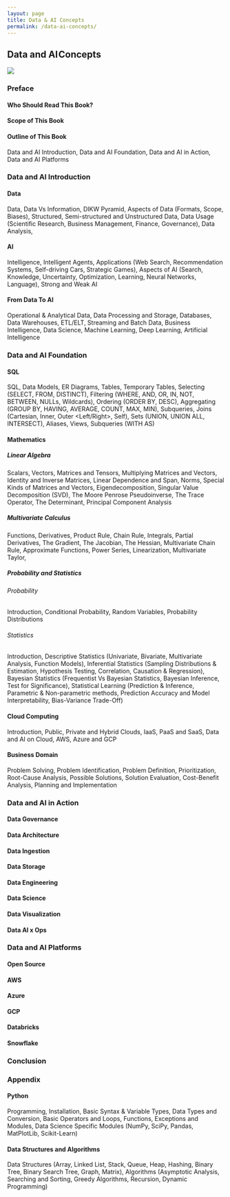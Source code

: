 ```yaml
---
layout: page
title: Data & AI Concepts
permalink: /data-ai-concepts/
---
```


## Data and AI Concepts
![](https://cdn-images-1.medium.com/max/800/1*mcaSI_fXXsV_3yQfpUdZdg.png)

### Preface
#### Who Should Read This Book?
#### Scope of This Book
#### Outline of This Book
Data and AI Introduction, Data and AI Foundation, Data and AI in Action, Data and AI Platforms
#### 
### Data and AI Introduction
#### Data
Data, Data Vs Information, DIKW Pyramid, Aspects of Data (Formats, Scope, Biases), Structured, Semi-structured and Unstructured Data, Data Usage (Scientific Research, Business Management, Finance, Governance), Data Analysis, 
#### AI
Intelligence, Intelligent Agents, Applications (Web Search, Recommendation Systems, Self-driving Cars, Strategic Games), Aspects of AI (Search, Knowledge, Uncertainty, Optimization, Learning, Neural Networks, Language), Strong and Weak AI
#### From Data To AI
Operational & Analytical Data, Data Processing and Storage, Databases, Data Warehouses, ETL/ELT, Streaming and Batch Data, Business Intelligence, Data Science, Machine Learning, Deep Learning, Artificial Intelligence
### Data and AI Foundation
#### SQL
SQL, Data Models, ER Diagrams, Tables, Temporary Tables, Selecting (SELECT, FROM, DISTINCT), Filtering (WHERE, AND, OR, IN, NOT, BETWEEN, NULLs, Wildcards), Ordering (ORDER BY, DESC), Aggregating (GROUP BY, HAVING, AVERAGE, COUNT, MAX, MIN), Subqueries, Joins (Cartesian, Inner, Outer <Left/Right>, Self), Sets (UNION, UNION ALL, INTERSECT), Aliases, Views, Subqueries (WITH AS)

#### Mathematics
##### Linear Algebra
Scalars, Vectors, Matrices and Tensors, Multiplying Matrices and Vectors, Identity and Inverse Matrices, Linear Dependence and Span, Norms, Special Kinds of Matrices and Vectors, Eigendecomposition, Singular Value Decomposition (SVD), The Moore Penrose Pseudoinverse, The Trace Operator, The Determinant, Principal Component Analysis
##### Multivariate Calculus
Functions, Derivatives, Product Rule, Chain Rule, Integrals, Partial Derivatives, The Gradient, The Jacobian, The Hessian, Multivariate Chain Rule, Approximate Functions, Power Series, Linearization, Multivariate Taylor, 
##### Probability and Statistics
###### Probability
Introduction, Conditional Probability, Random Variables, Probability Distributions
###### Statistics
Introduction, Descriptive Statistics (Univariate, Bivariate, Multivariate Analysis, Function Models), Inferential Statistics (Sampling Distributions & Estimation, Hypothesis Testing, Correlation, Causation & Regression), Bayesian Statistics (Frequentist Vs Bayesian Statistics, Bayesian Inference, Test for Significance), Statistical Learning (Prediction & Inference, Parametric & Non-parametric methods, Prediction Accuracy and Model Interpretability, Bias-Variance Trade-Off)
#### Cloud Computing
Introduction, Public, Private and Hybrid Clouds, IaaS, PaaS and SaaS, Data and AI on Cloud, AWS, Azure and GCP
#### Business Domain
Problem Solving, Problem Identification, Problem Definition, Prioritization, Root-Cause Analysis, Possible Solutions, Solution Evaluation, Cost-Benefit Analysis, Planning and Implementation
### Data and AI in Action
#### Data Governance 
#### Data Architecture
#### Data Ingestion
#### Data Storage
#### Data Engineering
#### Data Science
#### Data Visualization
#### Data AI x Ops
### Data and AI Platforms
#### Open Source
#### AWS
#### Azure
#### GCP
#### Databricks
#### Snowflake
### Conclusion
### Appendix
#### Python
Programming, Installation, Basic Syntax & Variable Types, Data Types and Conversion, Basic Operators and Loops, Functions, Exceptions and Modules, Data Science Specific Modules (NumPy, SciPy, Pandas, MatPlotLib, Scikit-Learn)
#### Data Structures and Algorithms
Data Structures (Array, Linked List, Stack, Queue, Heap, Hashing, Binary Tree, Binary Search Tree, Graph, Matrix), Algorithms (Asymptotic Analysis, Searching and Sorting, Greedy Algorithms, Recursion, Dynamic Programming)
